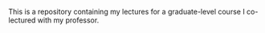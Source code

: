 This is a repository containing my lectures for a graduate-level course I co-lectured with my professor.
